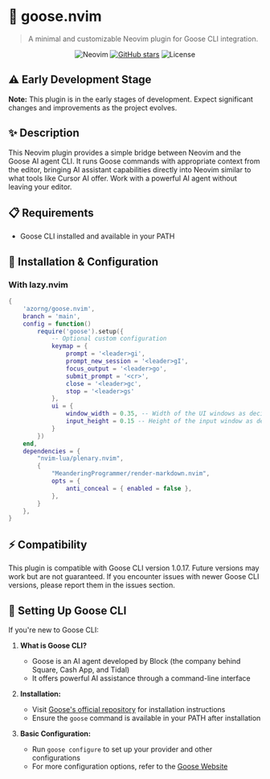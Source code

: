 # 🪿 goose.nvim

> A minimal and customizable Neovim plugin for Goose CLI integration.

<div align="center">

![Neovim](https://img.shields.io/badge/NeoVim-%2357A143.svg?&style=for-the-badge&logo=neovim&logoColor=white)
[![GitHub stars](https://img.shields.io/github/stars/azorng/goose.nvim?style=for-the-badge)](https://github.com/azorng/goose.nvim/stargazers)
![License](https://img.shields.io/badge/License-MIT-blue.svg?style=for-the-badge)

</div>

## ⚠️ Early Development Stage

**Note:** This plugin is in the early stages of development. Expect significant changes and improvements as the project evolves.

## ✨ Description

This Neovim plugin provides a simple bridge between Neovim and the Goose AI agent CLI. It runs Goose commands with appropriate context from the editor, bringing AI assistant capabilities directly into Neovim similar to what tools like Cursor AI offer. Work with a powerful AI agent without leaving your editor.

## 📋 Requirements

- Goose CLI installed and available in your PATH


## 🚀 Installation & Configuration

### With lazy.nvim

```lua
{
    'azorng/goose.nvim',
    branch = 'main',
    config = function()
        require('goose').setup({
            -- Optional custom configuration
            keymap = {
                prompt = '<leader>gi',
                prompt_new_session = '<leader>gI',
                focus_output = '<leader>go',
                submit_prompt = '<cr>',
                close = '<leader>gc',
                stop = '<leader>gs'
            },
            ui = {
                window_width = 0.35, -- Width of the UI windows as decimal (0.3 = 30%)
                input_height = 0.15 -- Height of the input window as decimal (0.2 = 20%)
            }
        })
    end,
    dependencies = {
        "nvim-lua/plenary.nvim",
        {
            "MeanderingProgrammer/render-markdown.nvim",
            opts = {
                anti_conceal = { enabled = false },
            },
        }
    },
}
```

## ⚡ Compatibility

This plugin is compatible with Goose CLI version 1.0.17. 
Future versions may work but are not guaranteed. If you encounter issues with newer Goose CLI versions, please report them in the issues section.

## 🔧 Setting Up Goose CLI

If you're new to Goose CLI:

1. **What is Goose CLI?** 
   - Goose is an AI agent developed by Block (the company behind Square, Cash App, and Tidal)
   - It offers powerful AI assistance through a command-line interface

2. **Installation:**
   - Visit [Goose's official repository](https://github.com/block/goose) for installation instructions
   - Ensure the `goose` command is available in your PATH after installation

3. **Basic Configuration:**
   - Run `goose configure` to set up your provider and other configurations
   - For more configuration options, refer to the [Goose Website](https://block.github.io/goose/)
